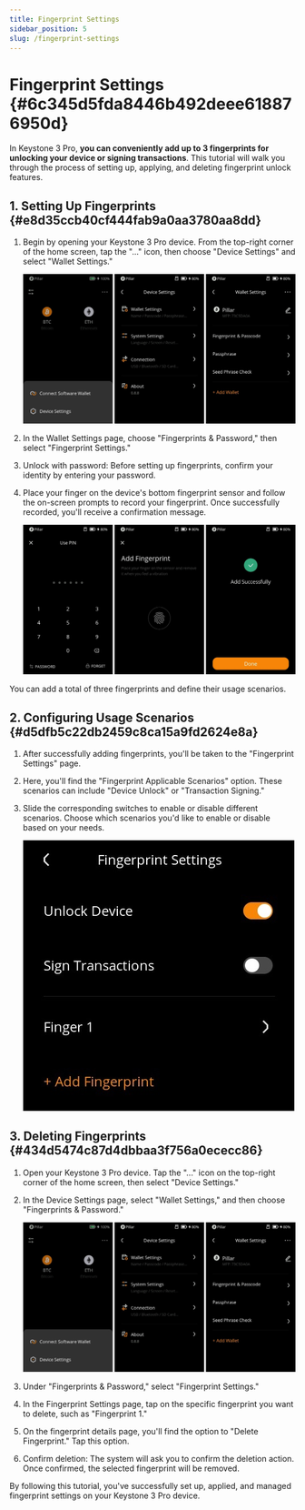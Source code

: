 ```yaml
---
title: Fingerprint Settings
sidebar_position: 5
slug: /fingerprint-settings
---
```




# **Fingerprint Settings** {#6c345d5fda8446b492deee618876950d}


In Keystone 3 Pro, **you can conveniently add up to 3 fingerprints for unlocking your device or signing transactions**. This tutorial will walk you through the process of setting up, applying, and deleting fingerprint unlock features.


## **1. Setting Up Fingerprints** {#e8d35ccb40cf444fab9a0aa3780aa8dd}

1. Begin by opening your Keystone 3 Pro device. From the top-right corner of the home screen, tap the "..." icon, then choose "Device Settings" and select "Wallet Settings."

	![](./958373428.jpg)

1. In the Wallet Settings page, choose "Fingerprints & Password," then select "Fingerprint Settings."
1. Unlock with password: Before setting up fingerprints, confirm your identity by entering your password.
1. Place your finger on the device's bottom fingerprint sensor and follow the on-screen prompts to record your fingerprint. Once successfully recorded, you'll receive a confirmation message.

	![](./144224988.jpg)


You can add a total of three fingerprints and define their usage scenarios.


## **2. Configuring Usage Scenarios** {#d5dfb5c22db2459c8ca15a9fd2624e8a}

1. After successfully adding fingerprints, you'll be taken to the "Fingerprint Settings" page.
1. Here, you'll find the "Fingerprint Applicable Scenarios" option. These scenarios can include "Device Unlock" or "Transaction Signing."
1. Slide the corresponding switches to enable or disable different scenarios. Choose which scenarios you'd like to enable or disable based on your needs.

	![](./1582500215.jpg)


## **3. Deleting Fingerprints** {#434d5474c87d4dbbaa3f756a0ececc86}

1. Open your Keystone 3 Pro device. Tap the "..." icon on the top-right corner of the home screen, then select "Device Settings."
1. In the Device Settings page, select "Wallet Settings," and then choose "Fingerprints & Password."

	![](./1326751071.jpg)

1. Under "Fingerprints & Password," select "Fingerprint Settings."
1. In the Fingerprint Settings page, tap on the specific fingerprint you want to delete, such as "Fingerprint 1."
1. On the fingerprint details page, you'll find the option to "Delete Fingerprint." Tap this option.
1. Confirm deletion: The system will ask you to confirm the deletion action. Once confirmed, the selected fingerprint will be removed.

By following this tutorial, you've successfully set up, applied, and managed fingerprint settings on your Keystone 3 Pro device.

